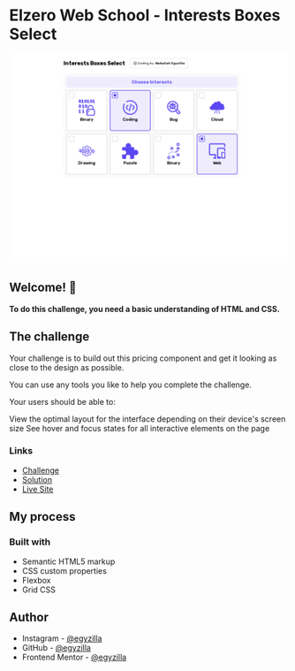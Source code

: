 # Elzero Web School - Interests Boxes Select

![Design preview for the Single price grid component coding challenge](./screenshot.png)

## Welcome! 👋

**To do this challenge, you need a basic understanding of HTML and CSS.**

## The challenge

Your challenge is to build out this pricing component and get it looking as close to the design as possible.

You can use any tools you like to help you complete the challenge.

Your users should be able to:

View the optimal layout for the interface depending on their device's screen size
See hover and focus states for all interactive elements on the page

### Links

- [Challenge](https://elzero.org/frontend-interests-boxes-select/)
- [Solution](https://github.com/egyzilla/single-price-grid-component)
- [Live Site](https://egyzilla.github.io/single-price-grid-component/)

## My process

### Built with

- Semantic HTML5 markup
- CSS custom properties
- Flexbox
- Grid CSS

## Author

- Instagram - [@egyzilla](https://www.instagram.com/egyzilla/)
- GitHub - [@egyzilla](https://github.com/egyzilla)
- Frontend Mentor - [@egyzilla](https://www.frontendmentor.io/profile/egyzilla)


